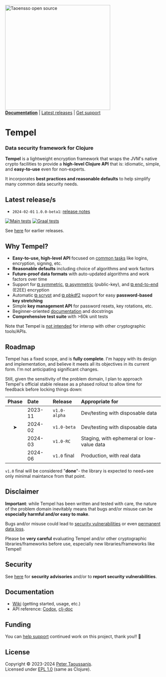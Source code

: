 <a href="https://www.taoensso.com/clojure" title="More stuff by @ptaoussanis at www.taoensso.com"><img src="https://www.taoensso.com/open-source.png" alt="Taoensso open source" width="340"/></a>  
[**Documentation**](#documentation) | [Latest releases](#latest-releases) | [Get support][GitHub issues]

# Tempel

### Data security framework for Clojure

**Tempel** is a lightweight encryption framework that wraps the JVM's native crypto facilities to provide a **high-level Clojure API** that is: idiomatic, simple, and **easy-to-use** even for non-experts.

It incorporates **best practices and reasonable defaults** to help simplify many common data security needs.

## Latest release/s

- `2024-02-01` `1.0.0-beta1`: [release notes](../../releases/tag/v1.0.0-beta1)

[![Main tests][Main tests SVG]][Main tests URL]
[![Graal tests][Graal tests SVG]][Graal tests URL]

See [here][GitHub releases] for earlier releases.

## Why Tempel?

- **Easy-to-use, high-level API** focused on [common tasks](../../wiki/2-Examples) like logins, encryption, signing, etc.
- **Reasonable defaults** including choice of algorithms and work factors
- **Future-proof data formats** with auto-updated algorithms and work factors over time
- Support for [⧉ symmetric](https://en.wikipedia.org/wiki/Symmetric-key_algorithm), [⧉ asymmetric](https://en.wikipedia.org/wiki/Public-key_cryptography) (public-key), and [⧉ end-to-end](https://en.wikipedia.org/wiki/End-to-end_encryption) (E2EE) encryption
- Automatic [⧉ scrypt](https://en.wikipedia.org/wiki/Scrypt) and [⧉ pbkdf2](https://en.wikipedia.org/wiki/PBKDF2) support for easy **password-based key stretching**
- Simple **key management API** for password resets, key rotations, etc.
- Beginner-oriented [documentation](#documentation) and docstrings
- **Comprehensive test suite** with >60k unit tests

Note that Tempel is [not intended](../../wiki/3-Faq#can-i-decrypt-tempel-data-with-other-tools) for interop with other cryptographic tools/APIs.

## Roadmap

Tempel has a fixed scope, and is **fully complete**. I'm happy with its design and implementation, and believe it meets all its objectives in its current form. I'm not anticipating significant changes.

Still, given the sensitivity of the problem domain, I plan to approach Tempel's official stable release as a phased rollout to allow time for feedback before locking things down:

| Phase | Date    | Release       | Appropriate for
| :-:   | :--     | :--           | :--
|       | 2023-11 | `v1.0-alpha`  | Dev/testing with disposable data
|  ➤    | 2024-02 | `v1.0-beta`   | Dev/testing with disposable data
|       | 2024-03 | `v1.0-RC`     | Staging, with ephemeral or low-value data
|       | 2024-06 | `v1.0` final  | Production, with real data

`v1.0` final will be considered "**done**"- the library is expected to need+see only minimal maintance from that point.

## Disclaimer

**Important**: while Tempel has been written and tested with care, the nature of the problem domain inevitably means that bugs and/or misuse can be **especially harmful and/or easy to make**.

Bugs and/or misuse could lead to [security vulnerabilities](../../wiki/3-FAQ#how-secure-is-tempel) or even [permanent data loss](../../wiki/3-FAQ#is-there-a-risk-of-data-loss).

Please be **very careful** evaluating Tempel and/or other cryptographic libraries/frameworks before use, especially new libraries/frameworks like Tempel!

## Security

See [here](../../security) for **security advisories** and/or to **report security vulnerabilities**.

## Documentation

- [Wiki][GitHub wiki] (getting started, usage, etc.)
- API reference: [Codox][Codox docs], [clj-doc][clj-doc docs]

## Funding

You can [help support][sponsor] continued work on this project, thank you!! 🙏

## License

Copyright &copy; 2023-2024 [Peter Taoussanis][].  
Licensed under [EPL 1.0](LICENSE.txt) (same as Clojure).

<!-- Common -->

[GitHub releases]: ../../releases
[GitHub issues]:   ../../issues
[GitHub wiki]:     ../../wiki

[Peter Taoussanis]: https://www.taoensso.com
[sponsor]:          https://www.taoensso.com/sponsor

<!-- Project -->

[Codox docs]:   https://taoensso.github.io/tempel/
[clj-doc docs]: https://cljdoc.org/d/com.taoensso/tempel/

[Clojars SVG]: https://img.shields.io/clojars/v/com.taoensso/tempel.svg
[Clojars URL]: https://clojars.org/com.taoensso/tempel

[Main tests SVG]:  https://github.com/taoensso/tempel/actions/workflows/main-tests.yml/badge.svg
[Main tests URL]:  https://github.com/taoensso/tempel/actions/workflows/main-tests.yml
[Graal tests SVG]: https://github.com/taoensso/tempel/actions/workflows/graal-tests.yml/badge.svg
[Graal tests URL]: https://github.com/taoensso/tempel/actions/workflows/graal-tests.yml
